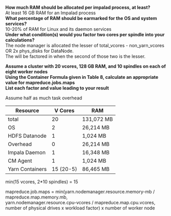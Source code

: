<strong>How much RAM should be allocated per impalad process, at least?</strong>  
At least 16 GB RAM for an Impalad process  
<strong>What percentage of RAM should be earmarked for the OS and system services?</strong>  
10-20% of RAM for Linux and its daemon services  
<strong>Under what condition(s) would you factor two cores per spindle into your calculations?</strong>  
The node manager is allocated the lesser of total_vcores - non_yarn_vcores OR 2x phys_disks for DataNode.  
The will be factored in when the second of those two is the lesser.

<strong>Assume a cluster with 20 vcores, 128 GB RAM, and 10 spindles on each of eight worker nodes</strong>  
<strong>Using the Container Formula given in Table 8, calculate an appropriate value for mapreduce.jobs.maps</strong>  
<strong>List each factor and value leading to your result</strong>  


Assume half as much task overhead  

|Resource        |V Cores  |  RAM       |
| ---------------|---------|------------|
|total           | 20      | 131,072 MB |  
|OS              | 2       |  26,214 MB |  
|HDFS Datanode   | 1       |   1,024 MB |
|Overhead        | 0       |  26,214 MB |  
|Impala Daemon   | 1       |  16,348 MB |
|CM Agent        | 1       |   1,024 MB | 
|Yarn Containers |15 (20-5)|  86,465 MB |  

min(15 vcores, 2*10 spindles) = 15

mapreduce.job.maps = min(yarn.nodemanager.resource.memory-mb / mapreduce.map.memory.mb,  
yarn.nodemanager.resource.cpu-vcores / mapreduce.map.cpu.vcores,  
number of physical drives x workload factor) x number of worker node  
